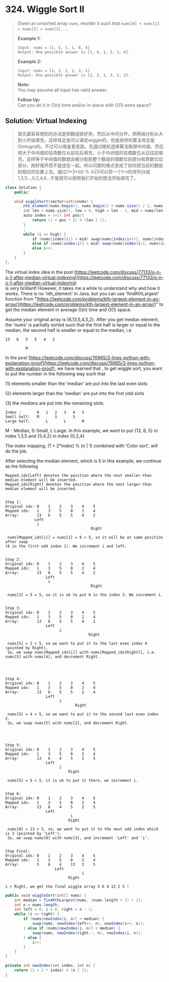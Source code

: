 # 324. Wiggle Sort II

> Given an unsorted array `nums`, reorder it such that `nums[0] < nums[1] > nums[2] < nums[3]...`.
>
> **Example 1:**
>
> ```text
> Input: nums = [1, 5, 1, 1, 6, 4]
> Output: One possible answer is [1, 4, 1, 5, 1, 6].
> ```
>
> **Example 2:**
>
> ```text
> Input: nums = [1, 3, 2, 2, 3, 1]
> Output: One possible answer is [2, 3, 1, 3, 1, 2].
> ```
>
> **Note:**  
> You may assume all input has valid answer.
>
> **Follow Up:**  
> Can you do it in O\(n\) time and/or in-place with O\(1\) extra space?

## Solution: Virtual Indexing

> 首先最容易想到的办法是把数组排好序，然后从中间分开，把两端分别从大到小开始填充，这样肯定是可以满足wiggle的。但是排序的算法肯定是O\(nlogn\)的。不过可以借鉴着思路。先通过随机选择算法取得中间值，然后把大于中间值的往奇数位从前往后填充，小于中间值的往偶数位从后往前填充，这样等于中间值的数就会被分配到整个数组的偶数位前部分和奇数位后部分，刚好错开而不是连在一起。所以问题的难点变成了如何把当前的数放到相应的位置上去。通过\(1+2\*\(i\)\) % \(n\|1\)可以将一个1-n的序列分成1,3,5...,0,2,4,6...于是就可以按照我们开始的想法开始填充了。

```csharp
class Solution {
    public:

    void wiggleSort(vector<int>&nums) {
        nth_element(nums.begin(), nums.begin() + nums.size() / 2, nums.end());
        int len = nums.size(), low = 0, high = len - 1, mid = nums[len / 2], i = 0;
        auto index = [=]( int pos){
            return (1 + pos * 2) % (len | 1);
        }
        ;
        while (i <= high) {
            if (nums[index(i)] > mid) swap(nums[index(i++)], nums[index(low++)]);
            else if (nums[index(i)] < mid) swap(nums[index(i)], nums[index(high--)]);
            else i++;
        }
    }
};
```

The virtual index idea in the post [https://leetcode.com/discuss/77133/o-n-o-1-after-median-virtual-indexing](https://leetcode.com/discuss/77133/o-n-o-1-after-median-virtual-indexing)  
is very brilliant! However, it takes me a while to understand why and how it works. There is no 'nth\_element' in Java, but you can use 'findKthLargest' function from "[https://leetcode.com/problems/kth-largest-element-in-an-array/](https://leetcode.com/problems/kth-largest-element-in-an-array/)" to get the median element in average O\(n\) time and O\(1\) space.

Assume your original array is {6,13,5,4,5,2}. After you get median element, the 'nums' is partially sorted such that the first half is larger or equal to the median, the second half is smaller or equal to the median, i.e

```text
13   6   5   5   4   2

         M
```

In the post [https://leetcode.com/discuss/76965/3-lines-python-with-explanation-proof](https://leetcode.com/discuss/76965/3-lines-python-with-explanation-proof), we have learned that , to get wiggle sort, you want to put the number in the following way such that

\(1\) elements smaller than the 'median' are put into the last even slots

\(2\) elements larger than the 'median' are put into the first odd slots

\(3\) the medians are put into the remaining slots.

```text
Index :       0   1   2   3   4   5
Small half:   M       S       S    
Large half:       L       L       M
```

M - Median, S-Small, L-Large. In this example, we want to put {13, 6, 5} in index 1,3,5 and {5,4,2} in index {0,2,4}

The index mapping, \(1 + 2\*index\) % \(n \| 1\) combined with 'Color sort', will do the job.

After selecting the median element, which is 5 in this example, we continue as the following

```text
Mapped_idx[Left] denotes the position where the next smaller-than median element will be inserted.
Mapped_idx[Right] denotes the position where the next larger-than median element will be inserted.


Step 1: 
Original idx: 0    1    2    3    4    5  
Mapped idx:   1    3    5    0    2    4 
Array:        13   6    5    5    4    2 
             Left
              i
                                      Right
                                      
 nums[Mapped_idx[i]] = nums[1] = 6 > 5, so it will be at same position after swap
(6 in the first odd index 1). We increment i and left.


Step 2: 
Original idx: 0    1    2    3    4    5  
Mapped idx:   1    3    5    0    2    4 
Array:        13   6    5    5    4    2 
                  Left
                   i
                                      Right
                                      
 nums[3] = 5 = 5, so it is ok to put 6 in the index 3. We increment i.


Step 3: 
Original idx: 0    1    2    3    4    5  
Mapped idx:   1    3    5    0    2    4 
Array:        13   6    5    5    4    2 
                  Left
                        i
                                     Right
                                     
 nums[5] = 2 < 5, so we want to put it to the last even index 4 (pointed by Right). 
 So, we swap nums[Mapped_idx[i]] with nums[Mapped_idx[Right]], i.e. nums[5] with nums[4], and decrement Right. 




Step 4: 
Original idx: 0    1    2    3    4    5  
Mapped idx:   1    3    5    0    2    4 
Array:        13   6    5    5    2    4 
                  Left
                        i
                               Right
                               
 nums[5] = 4 < 5, so we want to put it to the second last even index 2. 
 So, we swap nums[5] with nums[2], and decrement Right. 




Step 5: 
Original idx: 0    1    2    3    4    5  
Mapped idx:   1    3    5    0    2    4 
Array:        13   6    4    5    2    5 
                  Left
                        i
                            Right
                            
 nums[5] = 5 < 5, it is ok to put it there, we increment i.


Step 6: 
Original idx: 0    1    2    3    4    5  
Mapped idx:   1    3    5    0    2    4 
Array:        13   6    4    5    2    5 
                  Left
                             i
                            Right
                            
 nums[0] = 13 > 5, so, we want to put it to the next odd index which is 3 (pointed by 'Left'). 
 So, we swap nums[0] with nums[3], and increment 'Left' and 'i'.


Step Final: 
Original idx: 0    1    2    3    4    5  
Mapped idx:   1    3    5    0    2    4 
Array:        5    6    4    13   2    5 
                      Left
                                  i
                            Right
                            
i > Right, we get the final wiggle array 5 6 4 13 2 5 !
```

```java
public void wiggleSort(int[] nums) {
    int median = findKthLargest(nums, (nums.length + 1) / 2);
    int n = nums.length;
    int left = 0, i = 0, right = n - 1;
    while (i <= right) {
        if (nums[newIndex(i, n)] > median) {
            swap(nums, newIndex(left++, n), newIndex(i++, n));
        } else if (nums[newIndex(i, n)] < median) {
            swap(nums, newIndex(right--, n), newIndex(i, n));
        } else {
            i++;
        }
    }
}

private int newIndex(int index, int n) {
    return (1 + 2 * index) % (n | 1);
}
```

